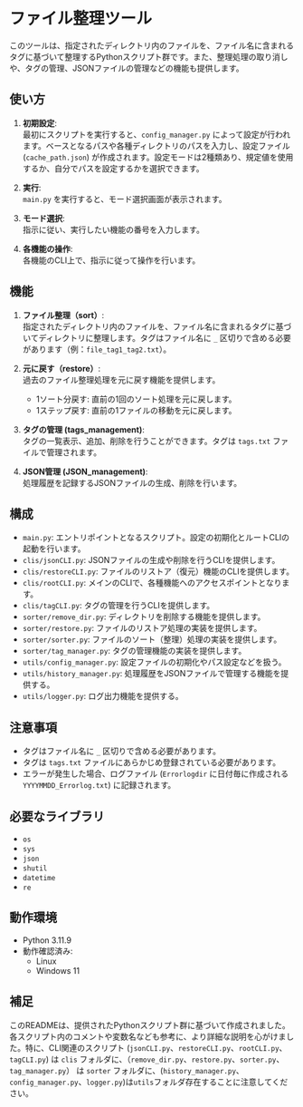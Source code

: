 # ファイル整理ツール

このツールは、指定されたディレクトリ内のファイルを、ファイル名に含まれるタグに基づいて整理するPythonスクリプト群です。また、整理処理の取り消しや、タグの管理、JSONファイルの管理などの機能も提供します。

## 使い方

1.  **初期設定**:  
    最初にスクリプトを実行すると、`config_manager.py` によって設定が行われます。ベースとなるパスや各種ディレクトリのパスを入力し、設定ファイル (`cache_path.json`) が作成されます。設定モードは2種類あり、規定値を使用するか、自分でパスを設定するかを選択できます。

2.  **実行**:  
    `main.py` を実行すると、モード選択画面が表示されます。

3.  **モード選択**:  
    指示に従い、実行したい機能の番号を入力します。

4.  **各機能の操作**:  
    各機能のCLI上で、指示に従って操作を行います。

## 機能

1.  **ファイル整理（sort）**:  
    指定されたディレクトリ内のファイルを、ファイル名に含まれるタグに基づいてディレクトリに整理します。タグはファイル名に `_` 区切りで含める必要があります（例：`file_tag1_tag2.txt`）。

2.  **元に戻す（restore）**:  
    過去のファイル整理処理を元に戻す機能を提供します。
    -   1ソート分戻す: 直前の1回のソート処理を元に戻します。
    -   1ステップ戻す: 直前の1ファイルの移動を元に戻します。

3.  **タグの管理 (tags\_management)**:  
    タグの一覧表示、追加、削除を行うことができます。タグは `tags.txt` ファイルで管理されます。

4.  **JSON管理 (JSON\_management)**:  
    処理履歴を記録するJSONファイルの生成、削除を行います。

## 構成

-   `main.py`: エントリポイントとなるスクリプト。設定の初期化とルートCLIの起動を行います。
-   `clis/jsonCLI.py`: JSONファイルの生成や削除を行うCLIを提供します。
-   `clis/restoreCLI.py`: ファイルのリストア（復元）機能のCLIを提供します。
-   `clis/rootCLI.py`: メインのCLIで、各種機能へのアクセスポイントとなります。
-   `clis/tagCLI.py`: タグの管理を行うCLIを提供します。
-   `sorter/remove_dir.py`: ディレクトリを削除する機能を提供します。
-   `sorter/restore.py`: ファイルのリストア処理の実装を提供します。
-   `sorter/sorter.py`: ファイルのソート（整理）処理の実装を提供します。
-   `sorter/tag_manager.py`: タグの管理機能の実装を提供します。
-   `utils/config_manager.py`: 設定ファイルの初期化やパス設定などを扱う。
-   `utils/history_manager.py`: 処理履歴をJSONファイルで管理する機能を提供する。
-   `utils/logger.py`: ログ出力機能を提供する。

## 注意事項

-   タグはファイル名に `_` 区切りで含める必要があります。
-   タグは `tags.txt` ファイルにあらかじめ登録されている必要があります。
-   エラーが発生した場合、ログファイル (`Errorlogdir` に日付毎に作成される `YYYYMMDD_Errorlog.txt`) に記録されます。

## 必要なライブラリ

-   `os`
-   `sys`
-   `json`
-   `shutil`
-   `datetime`
-   `re`

## 動作環境

-   Python 3.11.9
-   動作確認済み:
    -   Linux
    -   Windows 11

## 補足

このREADMEは、提供されたPythonスクリプト群に基づいて作成されました。各スクリプト内のコメントや変数名なども参考に、より詳細な説明を心がけました。特に、CLI関連のスクリプト (`jsonCLI.py`、`restoreCLI.py`、`rootCLI.py`、`tagCLI.py`) は `clis` フォルダに、（`remove_dir.py`、`restore.py`、`sorter.py`、`tag_manager.py`） は `sorter` フォルダに、(`history_manager.py`、`config_manager.py`、`logger.py`)は`utils`フォルダ存在することに注意してください。